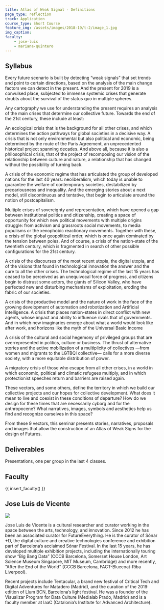 ```yaml
---
title: Atlas of Weak Signal - Definitions
page_type: reflection
track: Application
course_type: Short Course
feature_img: /assets/images/2018-19/t-2/image_1.jpg
img_caption: 
faculty: 
    - jose-luis
    - mariana-quintero
---
```


## Syllabus

Every future scenario is built by detecting “weak signals” that set trends and point to certain directions, based on the analysis of the main change factors we can detect in the present. And the present for 2019 is a convulsed place, subjected to immense systemic crises that generate doubts about the survival of the status quo in multiple spheres.

Any cartography we use for understanding the present requires an analysis of the main crises that determine our collective future. Towards the end of the 21st century, these include at least:

An ecological crisis that is the background for all other crises, and which determines the action pathways for global societies in a decisive way. A crisis that is not only environmental but also political and economic, being determined by the route of the Paris Agreement, an unprecedented historical project spanning decades. And above all, because it is also a philosophical crisis, that of the project of recomposing our vision of the relationship between culture and nature, a relationship that has changed without the possibility of turning back.

A crisis of the economic regime that has articulated the group of developed nations for the last 40 years: neoliberalism, which today is unable to guarantee the welfare of contemporary societies, destabilized by precariousness and inequality. And the emerging stories about a next model, still discontinuous and tentative, that begin to articulate around the notion of postcapitalism.

Multiple crises of sovereignty and representation, which have opened a gap between institutional politics and citizenship, creating a space of opportunity for which new political movements with multiple origins struggle: from activism and grassroots social movements, to media populisms or the xenophobic reactionary movements. Together with these, a crisis of the global geopolitical order, which is once again dominated by the tension between poles. And of course, a crisis of the nation-state of the twentieth century, which is fragmented in search of other possible configurations for the 21st century.

A crisis of the discourses of the most recent utopia, the digital utopia, and of the visions that found in technological innovation the answer and the cure to all the other crises. The technological regime of the last 15 years has ceased to be perceived as an unequivocal force of progress, and citizens begin to distrust some actors, the giants of Silicon Valley, who have perfected new and disturbing mechanisms of exploitation, eroding the fabric of our societies.

A crisis of the productive model and the nature of work in the face of the growing development of automation and robotization and Artificial Intelligence. A crisis that places nation-states in direct conflict with new agents, whose impact and ability to influence rivals that of governments. And in which new imaginaries emerge about what a world would look like after work, and horizons like the myth of the Universal Basic Income

A crisis of the cultural and social hegemony of privileged groups that are overrepresented in politics, culture or business. The thrust of alternative stories and the active mobilization of a multiplicity of collectives —from women and migrants to the LGTBQI collective— calls for a more diverse society, with a more equitable distribution of power.

A migratory crisis of those who escape from all other crises, in a world in which economic, political and climatic refugees multiply, and in which protectionist speeches return and barriers are raised again.

These vectors, and some others, define the territory in which we build our collective projects and our hopes for collective development. What does it mean to live and coexist in these conditions of departure? How do we design for these times that are necessarily cyborg and for the anthropocene? What narratives, images, symbols and aesthetics help us find and recognize ourselves in this space?

From these 9 vectors, this seminar presents stories, narratives, proposals and images that allow the construction of an Atlas of Weak Signs for the design of Futures.

## Deliverables

Presentations, one per group in the last 4 classes.

## Faculty

{{ insert_faculty() }}

## Jose Luis de Vicente

![](../../../../assets/images/faculty_photos/jose_luis_de_vicente.jpg)

Jose Luis de Vicente is a cultural researcher and curator working in the space between the arts, technology, and innovation. Since 2012 he has been an associated curator for FutureEverything. He is the curator of Sónar +D, the digital culture and creative technologies conference and exhibition part of Barcelona’s acclaimed Sónar Festival. In the last 15 years, he has developed multiple exhibition projects, including the internationally touring show “Big Bang Data” (CCCB Barcelona, Somerset House London, Art Science Museum Singapore, MIT Museum, Cambridge) and more recently, “After the End of the World” (CCCB Barcelona, FACT-Bluecoat-Riba Liverpool).

Recent projects include Tentacular, a brand new festival of Critical Tech and Digital Adventures for Matadero (Madrid), and the curation of the 2019 edition of Llum BCN, Barcelona’s light festival. He was a founder of the Visualizar Program for Data Culture (Medialab Prado, Madrid) and is a faculty member at IaaC (Catalonia’s Institute for Advanced Architecture).

